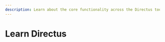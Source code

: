```yaml
---
description: Learn about the core functionality across the Directus toolkit in this guided video and text-based course.
---
```


# Learn Directus

<ListChildren />
